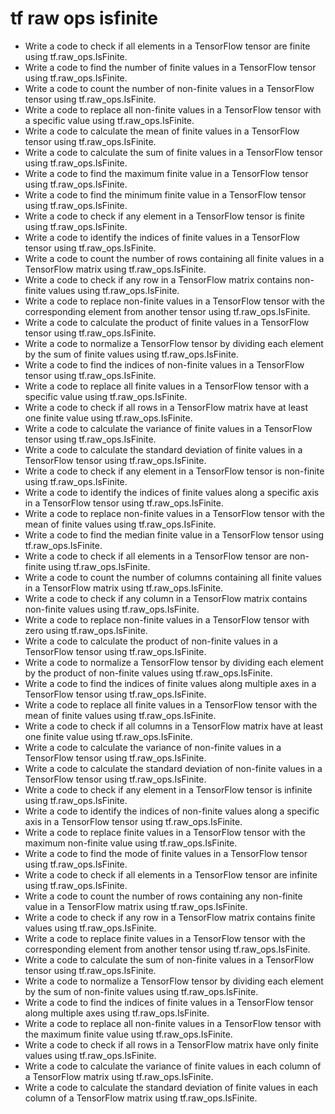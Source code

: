 # tf raw ops isfinite

- Write a code to check if all elements in a TensorFlow tensor are finite using tf.raw_ops.IsFinite.
- Write a code to find the number of finite values in a TensorFlow tensor using tf.raw_ops.IsFinite.
- Write a code to count the number of non-finite values in a TensorFlow tensor using tf.raw_ops.IsFinite.
- Write a code to replace all non-finite values in a TensorFlow tensor with a specific value using tf.raw_ops.IsFinite.
- Write a code to calculate the mean of finite values in a TensorFlow tensor using tf.raw_ops.IsFinite.
- Write a code to calculate the sum of finite values in a TensorFlow tensor using tf.raw_ops.IsFinite.
- Write a code to find the maximum finite value in a TensorFlow tensor using tf.raw_ops.IsFinite.
- Write a code to find the minimum finite value in a TensorFlow tensor using tf.raw_ops.IsFinite.
- Write a code to check if any element in a TensorFlow tensor is finite using tf.raw_ops.IsFinite.
- Write a code to identify the indices of finite values in a TensorFlow tensor using tf.raw_ops.IsFinite.
- Write a code to count the number of rows containing all finite values in a TensorFlow matrix using tf.raw_ops.IsFinite.
- Write a code to check if any row in a TensorFlow matrix contains non-finite values using tf.raw_ops.IsFinite.
- Write a code to replace non-finite values in a TensorFlow tensor with the corresponding element from another tensor using tf.raw_ops.IsFinite.
- Write a code to calculate the product of finite values in a TensorFlow tensor using tf.raw_ops.IsFinite.
- Write a code to normalize a TensorFlow tensor by dividing each element by the sum of finite values using tf.raw_ops.IsFinite.
- Write a code to find the indices of non-finite values in a TensorFlow tensor using tf.raw_ops.IsFinite.
- Write a code to replace all finite values in a TensorFlow tensor with a specific value using tf.raw_ops.IsFinite.
- Write a code to check if all rows in a TensorFlow matrix have at least one finite value using tf.raw_ops.IsFinite.
- Write a code to calculate the variance of finite values in a TensorFlow tensor using tf.raw_ops.IsFinite.
- Write a code to calculate the standard deviation of finite values in a TensorFlow tensor using tf.raw_ops.IsFinite.
- Write a code to check if any element in a TensorFlow tensor is non-finite using tf.raw_ops.IsFinite.
- Write a code to identify the indices of finite values along a specific axis in a TensorFlow tensor using tf.raw_ops.IsFinite.
- Write a code to replace non-finite values in a TensorFlow tensor with the mean of finite values using tf.raw_ops.IsFinite.
- Write a code to find the median finite value in a TensorFlow tensor using tf.raw_ops.IsFinite.
- Write a code to check if all elements in a TensorFlow tensor are non-finite using tf.raw_ops.IsFinite.
- Write a code to count the number of columns containing all finite values in a TensorFlow matrix using tf.raw_ops.IsFinite.
- Write a code to check if any column in a TensorFlow matrix contains non-finite values using tf.raw_ops.IsFinite.
- Write a code to replace non-finite values in a TensorFlow tensor with zero using tf.raw_ops.IsFinite.
- Write a code to calculate the product of non-finite values in a TensorFlow tensor using tf.raw_ops.IsFinite.
- Write a code to normalize a TensorFlow tensor by dividing each element by the product of non-finite values using tf.raw_ops.IsFinite.
- Write a code to find the indices of finite values along multiple axes in a TensorFlow tensor using tf.raw_ops.IsFinite.
- Write a code to replace all finite values in a TensorFlow tensor with the mean of finite values using tf.raw_ops.IsFinite.
- Write a code to check if all columns in a TensorFlow matrix have at least one finite value using tf.raw_ops.IsFinite.
- Write a code to calculate the variance of non-finite values in a TensorFlow tensor using tf.raw_ops.IsFinite.
- Write a code to calculate the standard deviation of non-finite values in a TensorFlow tensor using tf.raw_ops.IsFinite.
- Write a code to check if any element in a TensorFlow tensor is infinite using tf.raw_ops.IsFinite.
- Write a code to identify the indices of non-finite values along a specific axis in a TensorFlow tensor using tf.raw_ops.IsFinite.
- Write a code to replace finite values in a TensorFlow tensor with the maximum non-finite value using tf.raw_ops.IsFinite.
- Write a code to find the mode of finite values in a TensorFlow tensor using tf.raw_ops.IsFinite.
- Write a code to check if all elements in a TensorFlow tensor are infinite using tf.raw_ops.IsFinite.
- Write a code to count the number of rows containing any non-finite value in a TensorFlow matrix using tf.raw_ops.IsFinite.
- Write a code to check if any row in a TensorFlow matrix contains finite values using tf.raw_ops.IsFinite.
- Write a code to replace finite values in a TensorFlow tensor with the corresponding element from another tensor using tf.raw_ops.IsFinite.
- Write a code to calculate the sum of non-finite values in a TensorFlow tensor using tf.raw_ops.IsFinite.
- Write a code to normalize a TensorFlow tensor by dividing each element by the sum of non-finite values using tf.raw_ops.IsFinite.
- Write a code to find the indices of finite values in a TensorFlow tensor along multiple axes using tf.raw_ops.IsFinite.
- Write a code to replace all non-finite values in a TensorFlow tensor with the maximum finite value using tf.raw_ops.IsFinite.
- Write a code to check if all rows in a TensorFlow matrix have only finite values using tf.raw_ops.IsFinite.
- Write a code to calculate the variance of finite values in each column of a TensorFlow matrix using tf.raw_ops.IsFinite.
- Write a code to calculate the standard deviation of finite values in each column of a TensorFlow matrix using tf.raw_ops.IsFinite.
